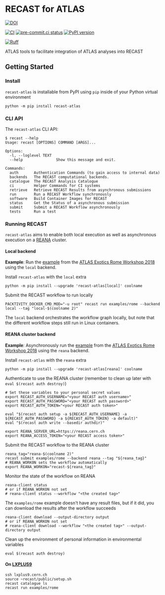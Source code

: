 # RECAST for ATLAS

[![DOI](https://zenodo.org/badge/142000927.svg)](https://doi.org/10.5281/zenodo.5854896)

[![CI](https://github.com/recast-hep/recast-atlas/actions/workflows/ci.yml/badge.svg)](https://github.com/recast-hep/recast-atlas/actions/workflows/ci.yml?query=branch%3Amain)
[![pre-commit.ci status](https://results.pre-commit.ci/badge/github/recast-hep/recast-atlas/main.svg)](https://results.pre-commit.ci/latest/github/recast-hep/recast-atlas/main)
[![PyPI version](https://badge.fury.io/py/recast-atlas.svg)](https://badge.fury.io/py/recast-atlas)

[![Ruff](https://img.shields.io/endpoint?url=https://raw.githubusercontent.com/astral-sh/ruff/main/assets/badge/v2.json)](https://github.com/astral-sh/ruff)

ATLAS tools to facilitate integration of ATLAS analyses into RECAST

## Getting Started

### Install

`recast-atlas` is installable from PyPI using `pip` inside of your Python virtual environment

```
python -m pip install recast-atlas
```

### CLI API

The `recast-atlas` CLI API:

```
$ recast --help
Usage: recast [OPTIONS] COMMAND [ARGS]...

Options:
  -l, --loglevel TEXT
  --help               Show this message and exit.

Commands:
  auth       Authentication Commands (to gain access to internal data)
  backends   The RECAST computational backends.
  catalogue  The RECAST Analysis Catalogue
  ci         Helper Commands for CI systems
  retrieve   Retrieve RECAST Results from asynchronous submissions
  run        Run a RECAST Workflow synchronously
  software   Build Container Images for RECAST
  status     Get the Status of a asynchronous submission
  submit     Submit a RECAST Workflow asynchronously
  tests      Run a test
```

### Running RECAST

`recast-atlas` aims to enable both local execution as well as asynchronous execution on a [REANA](http://reana.io) cluster.

#### Local backend

**Example**: Run the [example][recast-examples-rome] from the [ATLAS Exotics Rome Workshop 2018][ATLAS Exotics Workshop 2018] using the `local` backend.

Install `recast-atlas` with the `local` extra

```
python -m pip install --upgrade 'recast-atlas[local]' coolname
```

Submit the RECAST workflow to run locally

```
PACKTIVITY_DOCKER_CMD_MOD="-u root" recast run examples/rome --backend local --tag "local-$(coolname 2)"
```

The `local` backend orchestrates the workflow graph locally, but note that the different workflow steps still run in Linux containers.

#### REANA cluster backend

**Example**: Asynchronously run the [example][recast-examples-rome] from the [ATLAS Exotics Rome Workshop 2018][ATLAS Exotics Workshop 2018] using the `reana` backend.

Install `recast-atlas` with the `reana` extra

```
python -m pip install --upgrade 'recast-atlas[reana]' coolname
```

Authenticate to use the REANA cluster (remember to clean up later with `eval $(recast auth destroy)`)

```
# Set these variables to your personal secret values
export RECAST_AUTH_USERNAME="<your RECAST auth username>"
export RECAST_AUTH_PASSWORD="<your RECAST auth password>"
export RECAST_AUTH_TOKEN="<your RECAST auth token>"

eval "$(recast auth setup -a ${RECAST_AUTH_USERNAME} -a ${RECAST_AUTH_PASSWORD} -a ${RECAST_AUTH_TOKEN} -a default)"
eval "$(recast auth write --basedir authdir)"

export REANA_SERVER_URL=https://reana.cern.ch
export REANA_ACCESS_TOKEN="<your RECAST access token>"
```

Submit the RECAST workflow to the REANA cluster

```
reana_tag="reana-$(coolname 2)"
recast submit examples/rome --backend reana --tag "${reana_tag}"
# REANA_WORKON sets the workflow automatically
export REANA_WORKON="recast-${reana_tag}"
```

Monitor the state of the workflow on REANA

```
reana-client status
# or if REANA_WORKON not set
# reana-client status --workflow "<the created tag>"
```

The `examples/rome` example doesn't have any result files, but if it did, you can download the results after the workflow succeeds

```
reana-client download --output-directory output
# or if REANA_WORKON not set
# reana-client download --workflow "<the created tag>" --output-directory output
```

Clean up the environment of personal information in environmental variables

```
eval $(recast auth destroy)
```

[ATLAS Exotics Workshop 2018]: https://indico.cern.ch/event/710748/contributions/2982534/subcontributions/254796

#### On [LXPLUS9](https://clouddocs.web.cern.ch/clients/lxplus.html)

```console
ssh lxplus9.cern.ch
source ~recast/public/setup.sh
recast catalogue ls
recast run examples/rome
```

[recast-examples-rome]: https://github.com/recast-hep/recast-atlas/blob/de61902bc6a66104965cced12471a8f195075bb3/src/recastatlas/data/catalogue/examples_rome.yml
